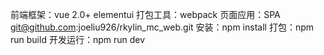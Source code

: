 前端框架：vue 2.0+ elementui
打包工具：webpack
页面应用：SPA
git@github.com:joeliu926/rkylin_mc_web.git
安装：npm install
打包：npm run build
开发运行：npm run dev
